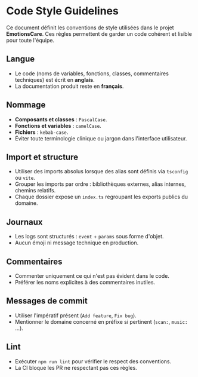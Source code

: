 # Code Style Guidelines

Ce document définit les conventions de style utilisées dans le projet **EmotionsCare**. Ces règles permettent de garder un code cohérent et lisible pour toute l'équipe.

## Langue
- Le code (noms de variables, fonctions, classes, commentaires techniques) est écrit en **anglais**.
- La documentation produit reste en **français**.

## Nommage
- **Composants et classes** : `PascalCase`.
- **Fonctions et variables** : `camelCase`.
- **Fichiers** : `kebab-case`.
- Éviter toute terminologie clinique ou jargon dans l'interface utilisateur.

## Import et structure
- Utiliser des imports absolus lorsque des alias sont définis via `tsconfig` ou `vite`.
- Grouper les imports par ordre : bibliothèques externes, alias internes, chemins relatifs.
- Chaque dossier expose un `index.ts` regroupant les exports publics du domaine.

## Journaux
- Les logs sont structurés : `event` + `params` sous forme d'objet.
- Aucun émoji ni message technique en production.

## Commentaires
- Commenter uniquement ce qui n'est pas évident dans le code.
- Préférer les noms explicites à des commentaires inutiles.

## Messages de commit
- Utiliser l'impératif présent (`Add feature`, `Fix bug`).
- Mentionner le domaine concerné en préfixe si pertinent (`scan:`, `music:` …).

## Lint
- Exécuter `npm run lint` pour vérifier le respect des conventions.
- La CI bloque les PR ne respectant pas ces règles.


